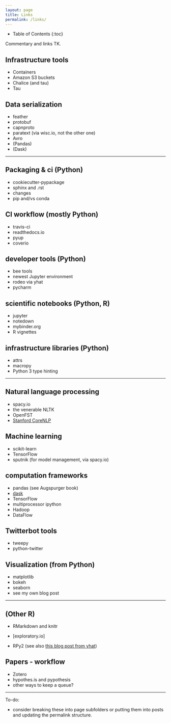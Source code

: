 ```yaml
---
layout: page
title: Links
permalink: /links/
---
```

* Table of Contents
{:toc}

Commentary and links TK.


Infrastructure tools
--------------------
- Containers
- Amazon S3 buckets
- Chalice (and tau)
- Tau

Data serialization
------------------
- feather
- protobuf
- capnproto
- paratext (via wisc.io, not the other one)
- Avro
- (Pandas)
- (Dask)

----

Packaging & ci (Python)
-----------------------

- cookiecutter-pypackage
- sphinx and .rst
- changes
- pip and/vs conda

CI workflow (mostly Python)
---------------------------
- travis-ci
- readthedocs.io
- pyup
- coverio

developer tools (Python)
------------------------
- bee tools
- newest Jupyter environment
- rodeo via yhat
- pycharm

scientific notebooks (Python, R)
--------------------------------
- jupyter
- notedown
- mybinder.org
- R vignettes

infrastructure libraries (Python)
---------------------------------
- attrs
- macropy
- Python 3 type hinting

----

Natural language processing
---------------------------
- spacy.io
- the venerable NLTK
- OpenFST
- [Stanford CoreNLP](http://stanfordnlp.github.io/CoreNLP/)

Machine learning
----------------
- scikit-learn
- TensorFlow
- sputnik (for model management, via spacy.io)

computation frameworks
----------------------
- pandas  (see Augspurger book)
- [dask](dask.pydata.org)
- TensorFlow
- multiprocessor ipython
- Hadoop
- DataFlow

Twitterbot tools
----------------
- tweepy
- python-twitter

Visualization (from Python)
---------------------------
- matplotlib
- bokeh
- seaborn
- see my own blog post

----

(Other R)
----------

- RMarkdown and knitr

- [exploratory.io]

- RPy2 (see also [this blog post from
  yhat](http://blog.yhat.com/posts/rpy2-combing-the-power-of-r-and-python.html))

Papers - workflow
-----------------

- Zotero
- hypothes.is and pypothesis
- other ways to keep a queue?

----

To-do:

- consider breaking these into page subfolders or putting them
  into posts and updating the permalink structure.
